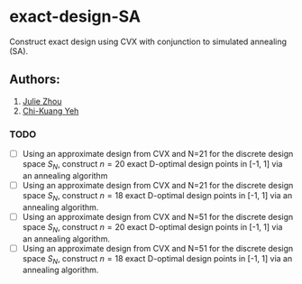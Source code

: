 # exact-design-SA
Construct exact design using CVX with conjunction to simulated annealing (SA).

## Authors:
1. [Julie Zhou](https://www.uvic.ca/science/math-statistics/people/home/faculty/zhou_julie.php)
2. [Chi-Kuang Yeh](https://chikuang.github.io/)


### TODO

- [ ] Using an approximate design from CVX and N=21 for the discrete design space $S_N$, construct $n=20$ exact D-optimal design points in [-1, 1] via an annealing algorithm
- [ ] Using an approximate design from CVX and N=21 for the discrete design space $S_N$, construct $n=18$ exact D-optimal design points in [-1, 1] via an annealing algorithm.
- [ ] Using an approximate design from CVX and N=51 for the discrete design space $S_N$, construct $n=20$ exact D-optimal design points in [-1, 1] via an annealing algorithm.
- [ ] Using an approximate design from CVX and N=51 for the discrete design space $S_N$, construct $n=18$ exact D-optimal design points in [-1, 1] via an annealing algorithm.